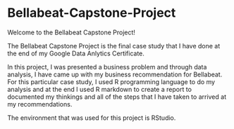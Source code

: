 # Bellabeat-Capstone-Project

Welcome to the Bellabeat Capstone Project!

The Bellabeat Capstone Project is the final case study that I have done at the end of my Google Data Anlytics Certificate. 

In this project, I was presented a business problem and through data analysis, I have came up with my business recommendation for Bellabeat. For this particular case study, I used R programming language to do my analysis and at the end I used R markdown to create a report to documented my thinkings and all of the steps that I have taken to arrived at my recommendations. 

The environment that was used for this project is RStudio.
